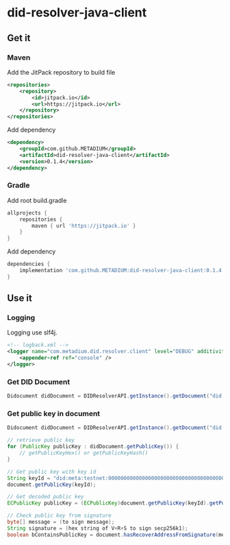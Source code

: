 # did-resolver-java-client

## Get it
### Maven
Add the JitPack repository to build file

```xml
<repositories>
    <repository>
        <id>jitpack.io</id>
        <url>https://jitpack.io</url>
    </repository>
</repositories>
```

Add dependency

```xml
<dependency>
    <groupId>com.github.METADIUM</groupId>
    <artifactId>did-resolver-java-client</artifactId>
    <version>0.1.4</version>
</dependency>
```
### Gradle
Add root build.gradle

```gradle
allprojects {
    repositories {
        maven { url 'https://jitpack.io' }
    }
}
```
Add dependency

```gradle
dependencies {
    implementation 'com.github.METADIUM:did-resolver-java-client:0.1.4'
}
```


## Use it

### Logging

Logging use slf4j.

```xml
<!-- logback.xml -->
<logger name="com.metadium.did.resolver.client" level="DEBUG" additivity ="false">
	<appender-ref ref="console" />
</logger>
```

### Get DID Document
```java
Didocument didDocument = DIDResolverAPI.getInstance().getDocument("did:meta:testnet:000000000000000000000000000000000000000000000000000000000000054b");
```

### Get public key in document
```java
Didocument didDocument = DIDResolverAPI.getInstance().getDocument("did:meta:testnet:000000000000000000000000000000000000000000000000000000000000054b");

// retrieve public key
for (PublicKey publicKey : didDocument.getPublicKey()) {
	// getPublicKeyHex() or getPublicKeyHash()
}

// Get public key with key id
String keyId = "did:meta:testnet:000000000000000000000000000000000000000000000000000000000000054b#MetaManagementKey#cfd31afff25b2260ea15ef59f2d5d7dfe8c13511"
document.getPublicKey(keyId);

// Get decoded public key
ECPublicKey publicKey = (ECPublicKey)document.getPublicKey(keyId).getPublicKey();

// Check public key from signature
byte[] message = (to sign message);
String signature = (hex string of V+R+S to sign secp256k1);
boolean bContainsPublicKey = document.hasRecoverAddressFromSignature(message, signature);
```



